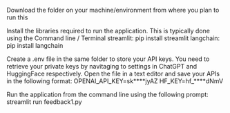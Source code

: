 Download the folder on your machine/environment from where you plan to run this

Install the libraries required to run the application. This is typically done using the Command line / Terminal
  streamlit: pip install streamlit
  langchain: pip install langchain

Create a .env file in the same folder to store your API keys. You need to retrieve your private keys by navitaging to settings in ChatGPT and HuggingFace respectively. 
Open the file in a text editor and save your APIs in the following format:
  OPENAI_API_KEY=sk****jyAZ
  HF_KEY=hf_****dNmV

Run the application from the command line using the following prompt: 
  streamlit run feedback1.py
